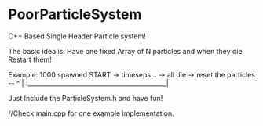 # PoorParticleSystem
C++ Based Single Header Particle system!

The basic idea is: Have one fixed Array of N particles and when they die Restart them!

Example: 
1000 spawned
START -> timeseps... -> all die -> reset the particles --
           ^                                            |
           |____________________________________________|

Just Include the ParticleSystem.h and have fun!

//Check main.cpp for one example implementation.
